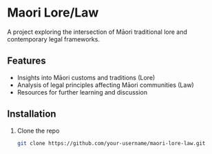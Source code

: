 # Maori Lore/Law

A project exploring the intersection of Māori traditional lore and contemporary legal frameworks.

## Features
- Insights into Māori customs and traditions (Lore)
- Analysis of legal principles affecting Māori communities (Law)
- Resources for further learning and discussion

## Installation

1. Clone the repo  
   ```bash
   git clone https://github.com/your-username/maori-lore-law.git
